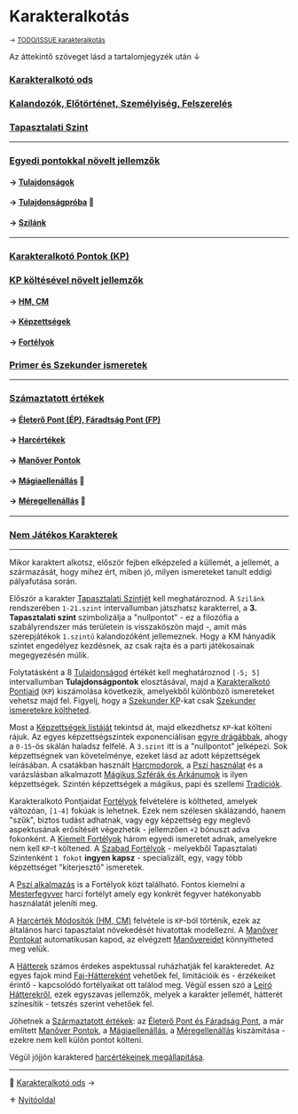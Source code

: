 # Karakteralkotás

<sub>→ [TODO/ISSUE karakteralkotás](https://github.com/kaktusztea/szilankrpg/wiki/TODO.karakteralkotas)</sub>

Az áttekintő szöveget lásd a tartalomjegyzék után ↓

### [Karakteralkotó ods](011_karakteralkoto_ods.md)

### [Kalandozók, Előtörténet, Személyiség, Felszerelés](012_kalandozok_elotortenet_szemelyiseg_felszereles.md)

### [Tapasztalati Szint](013_tsz_szintlepes.md)

---
### [Egyedi pontokkal növelt jellemzők](014_00_egyedi_pontokkal_novelt_jellemzok.md)

#### → [Tulajdonságok](014_01_tulajdonsagok.md)
#### → [Tulajdonságpróba](014_02_tulajdonsagproba.md) 🎲
#### → [Szilánk](014_03_szilank.md)

---
### [Karakteralkotó Pontok (KP)](015_kp.md)

### [KP költésével növelt jellemzők](016_00_kp_koltesevel_novelt_jellemzok.md)

#### → [HM, CM](016_01_hm_cm.md)

#### → [Képzettségek](031_kepzettseglista.md)

#### → [Fortélyok](040_fortelyok.md)

### [Primer és Szekunder ismeretek](017_primer_szekunder_ismeretek.md)

---
### [Számaztatott értékek](018_00_szarmaztatott_ertekek.md)

#### → [Életerő Pont (ÉP), Fáradtság Pont (FP)](018_01_ep_kt.md)

#### → [Harcértékek](018_02_harcertekek_99.md)

#### → [Manőver Pontok](018_03_manover_pontok_99.md)

#### → [Mágiaellenállás](018_04_magiaellenallas.md) 🎲

#### → [Méregellenállás](018_05_meregellenallas.md) 🎲

---
### [Nem Játékos Karakterek](019_njk.md)

---

Mikor karaktert alkotsz, először fejben elképzeled a küllemét, a jellemét, a származását, hogy mihez ért, miben jó, milyen ismereteket tanult eddigi pályafutása során.

Először a karakter [Tapasztalati Szintjét](013_tsz_szintlepes.md) kell meghatároznod. A `Szilánk` rendszerében `1-21.szint` intervallumban játszhatsz karakterrel, a **3. Tapasztalati szint** szimbolizálja a "nullpontot" - ez a filozófia a szabályrendszer más területein is visszaköszön majd -, amit más szerepjátékok `1.szintű` kalandozóként jellemeznek. Hogy a KM hányadik szintet engedélyez kezdésnek, az csak rajta és a parti játékosainak megegyezésén múlik.

Folytatásként a 8 [Tulajdonságod](014_01_tulajdonsagok.md) értékét kell meghatároznod `[-5; 5]` intervallumban **Tulajdonságpontok** elosztásával, majd a [Karakteralkotó Pontjaid](015_kp.md) (`KP`) kiszámolása következik, amelyekből különböző ismereteket vehetsz majd fel. Figyelj, hogy a [Szekunder KP](015_kp.md)-kat csak [Szekunder ismeretekre költheted](017_primer_szekunder_ismeretek.md).

Most a [Képzettségek listáját](031_kepzettseglista.md) tekintsd át, majd elkezdhetsz `KP`-kat költeni rájuk. Az egyes képzettségszintek exponenciálisan [egyre drágábbak](035_kepzettsegszintek_kp_igenye.md), ahogy a `0-15`-ös skálán haladsz felfelé. A `3.szint` itt is a "nullpontot" jelképezi. Sok képzettségnek van követelménye, ezeket lásd az adott képzettségek leírásában. A csatákban használt [Harcmodorok](031_kepzettseglista.md#harci-k%C3%A9pzetts%C3%A9gek-%F0%9F%85%BF%EF%B8%8F), a [Pszí használat](kepzettsegek.primer.misztikus/pszi_hasznalat.md) és a varázslásban alkalmazott [Mágikus Szférák és Arkánumok](107_magikus_szferak_arkanumok.md) is ilyen képzettségek. Szintén képzettségek a mágikus, papi és szellemi [Tradíciók](050_tradiciok.md).

Karakteralkotó Pontjaidat [Fortélyok](040_fortelyok.md) felvételére is költheted, amelyek változóan, `[1-4]` fokúak is lehetnek. Ezek nem szélesen skálázandó, hanem "szűk", biztos tudást adhatnak, vagy egy képzettség egy meglevő aspektusának erősítését végezhetik - jellemzően `+2` bónuszt adva fokonként.  A  [Kiemelt Fortélyok](041_kiemelt_fortelyok.md) három egyedi ismeretet adnak, amelyekre nem kell `KP`-t költened. A [Szabad Fortélyok](042_szabad_fortelyok.md) - melyekből Tapasztalati Szintenként `1 fokot` **ingyen kapsz** - specializált, egy, vagy több képzettséget "kiterjesztő" ismeretek.

A [Pszí alkalmazás](fortelyok.misztikus/pszi_kiterjesztes.md) is a Fortélyok közt található. Fontos kiemelni a [Mesterfegyver](fortelyok.harci/mesterfegyver.md) harci fortélyt amely egy konkrét fegyver hatékonyabb használatát jeleníti meg.

A [Harcérték Módosítók (HM, CM)](016_01_hm_cm.md) felvétele is `KP`-ból történik, ezek az általános harci tapasztalat növekedését hivatottak modellezni. A [Manőver Pontokat](066_02_manover_pontok.md) automatikusan kapod, az elvégzett [Manővereidet](066_00_manoverek.md) könnyítheted meg velük.

A [Hátterek](020_hattererek.md) számos érdekes aspektussal ruházhatják fel karakteredet. Az egyes fajok mind [Faj-Háttereként](021_faj_hatterek.md) vehetőek fel, limitációik és - érzékeiket érintő - kapcsolódó fortélyaikat ott találod meg. Végül essen szó a [Leíró Hátterekről](022_leiro_hatterek.md), ezek egyszavas jellemzők, melyek a karakter jellemét, hátterét színesítik - tetszés szerint vehetőek fel.

Jöhetnek a [Származtatott értékek](018_00_szarmaztatott_ertekek.md): az [Életerő Pont és Fáradság Pont](018_01_ep_kt.md), a már említett [Manőver Pontok](066_02_manover_pontok.md), a [Mágiaellenállás](018_04_magiaellenallas.md), a [Méregellenállás](018_05_meregellenallas.md) kiszámítása - ezekre nem kell külön pontot költeni.

Végül jöjjön karaktered [harcértékeinek megállapítása](062_01_ke_te_ve_ce.md).

---

🔗 [Karakteralkotó ods](011_karakteralkoto_ods.md) →

⚜️ [Nyitóoldal](start.md#1-karakteralkot%C3%A1s)
